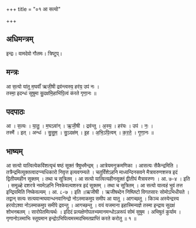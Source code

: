 +++
title = "०१ आ सत्यो"

+++
## अधिमन्त्रम्
इन्द्रः। वामदेवो गौतमः। त्रिष्टुप्।

## मन्त्रः
आ स॒त्यो या॑तु म॒घवाँ॑ ऋजी॒षी द्रव॑न्त्वस्य॒ हर॑य॒ उप॑ नः ।  
तस्मा॒ इदन्धः॑ सुषुमा सु॒दक्ष॑मि॒हाभि॑पि॒त्वं क॑रते गृणा॒नः ॥

## पदपाठः
आ । स॒त्यः । या॒तु॒ । म॒घऽवा॑न् । ऋ॒जी॒षी । द्रव॑न्तु । अ॒स्य॒ । हर॑यः । उप॑ । नः॒ ।  
तस्मै॑ । इत् । अन्धः॑ । सु॒सु॒म॒ । सु॒ऽदक्ष॑म् । इ॒ह । अ॒भि॒ऽपि॒त्वम् । क॒र॒ते॒ । गृ॒णा॒नः ॥

## भाष्यम्
आ सत्यो यात्वित्येकविंशत्यृचं षष्ठं सूक्तं त्रैषुभमैन्द्रम् । आत्रेयमनुक्रमणिका । आसत्यः सैकैन्द्रमिति । तत्रैन्द्रमित्युक्तत्वादग्न्यधिकारो निवृत्त इत्यवगम्यते । चतुर्विंशेऽहनि माध्यन्दिनसवने मैत्रावरुणशस्त्र इदं द्वितीयमहीन सूक्तम् । तथा च सूत्रितम् । आ सत्यो यात्वित्यहीनसूक्तं द्वीतीयं मैत्रावरुणः । आ. ७-४ । इति । समूळ्हे दशरत्रे नवमेऽहनि निश्केवल्यशस्त्र इदं सूक्तम् । तथा च सूत्रितम् । आ सत्यो यात्वहं भुवं तत्त इन्द्रियमिति निष्केवल्यम् । आ. ८-७ । इति ॥ऋजीषी । ऋजीषब्देन निष्पिष्टो विगतसारः सोमोऽभिधीयते । तद्वान् सत्यः सत्यवान्मघवान्धनवानिन्द्रो नोऽस्माकमुप समीप आ यातु । आगच्छतु । किञ्च अस्येन्द्रस्य हरयोऽश्वा नोऽस्माकमुप समीपे द्रवन्तु । आगच्छन्तु । वयं यजमाना इहास्मिन्यज्ञे तस्मा इन्द्राय सुदक्षं शोभनबलम् । सारोपेतमित्यर्थः । इदिदं प्रत्यक्षेणोपलभ्यमानमन्धोऽन्नरूपं सोमं सुषुम । अभिषुतं कुर्याम । गृणानोऽस्माभिः स्तूयमान इन्द्रोऽभिपित्वमस्मदभिमतप्राप्तिं करते करोतु ॥ १ ॥